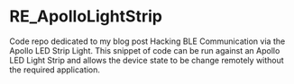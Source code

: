 # RE_ApolloLightStrip
Code repo dedicated to my blog post Hacking BLE Communication via the Apollo LED Strip Light. This snippet of code can be run against an Apollo LED Light Strip and allows the device state to be change remotely without the required application.

